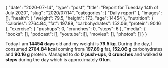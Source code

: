 {
    "date": "2020-07-14",
    "type": "post",
    "title": "Report for Tuesday 14th of July 2020",
    "slug": "2020\/07\/14",
    "categories": [
        "Daily report"
    ],
    "images": [],
    "health": {
        "weight": 79.5,
        "height": 173,
        "age": 14454
    },
    "nutrition": {
        "calories": 2764.84,
        "fat": 197.89,
        "carbohydrates": 152.06,
        "protein": 90.16
    },
    "exercise": {
        "pushups": 0,
        "crunches": 0,
        "steps": 6
    },
    "media": {
        "books": [],
        "podcast": [],
        "youtube": [],
        "movies": [],
        "photos": []
    }
}

Today I am <strong>14454 days</strong> old and my weight is <strong>79.5 kg</strong>. During the day, I consumed <strong>2764.84 kcal</strong> coming from <strong>197.89 g</strong> fat, <strong>152.06 g</strong> carbohydrates and <strong>90.16 g</strong> protein. Managed to do <strong>0 push-ups</strong>, <strong>0 crunches</strong> and walked <strong>6 steps</strong> during the day which is approximately <strong>0 km</strong>.